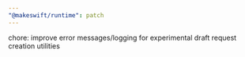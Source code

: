 ```yaml
---
"@makeswift/runtime": patch
---
```


chore: improve error messages/logging for experimental draft request creation utilities
